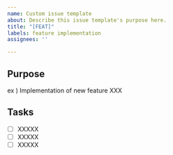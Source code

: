 ```yaml
---
name: Custom issue template
about: Describe this issue template's purpose here.
title: "[FEAT]"
labels: feature implementation
assignees: ''

---
```


## Purpose
ex ) Implementation of new feature XXX

## Tasks
- [ ] XXXXX
- [ ] XXXXX
- [ ] XXXXX
